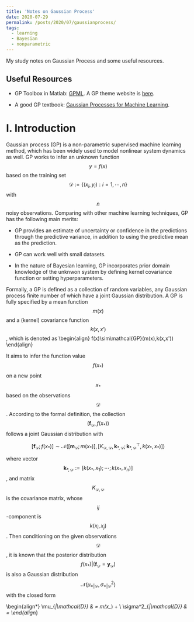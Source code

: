```yaml
---
title: 'Notes on Gaussian Process'
date: 2020-07-29
permalink: /posts/2020/07/gaussianprocess/
tags:
  - learning
  - Bayesian
  - nonparametric
---
```


My study notes on Gaussian Process and some useful resources.

<script id="MathJax-script" async src="<url-to-your-site>/mathjax/tex-chtml.js"></script>

Useful Resources
------

- GP Toolbox in Matlab: [GPML](http://www.gaussianprocess.org/gpml/code/matlab/doc/). A GP theme website is [here](http://www.gaussianprocess.org/).

- A good GP textbook: [Gaussian Processes for Machine Learning](http://www.gaussianprocess.org/gpml/chapters/RW.pdf).

I. Introduction
======

Gaussian process (GP) is a non-parametric supervised  machine learning method, which has been widely used to model nonlinear system dynamics as well.  GP works to infer an unknown function $$y = f(x)$$ based on the training set $$\mathcal{D}:= \{(x_i, y_i): i=1,\cdots,n\}$$ with $$n$$ noisy observations. Comparing with other machine learning techniques, GP has the following main merits: 

- GP provides an estimate of uncertainty or confidence in the predictions through the predictive variance, in addition to using the predictive mean as the prediction.

- GP can work well with small datasets.

- In the nature of Bayesian learning, GP incorporates prior domain knowledge of the unknwon system by defining kernel covariance function or setting  hyperparameters.

Formally, a GP is defined as a collection of random variables, any Gaussian process finite number of which have a joint Gaussian distribution. A GP is fully specified by a mean function $$m(x)$$ and a (kernel) covariance function $$k(x,x')$$, which is denoted as 
\begin{align}
f(x)\sim\mathcal{GP}(m(x),k(x,x'))
\end{align}

It aims to infer the function value $$f(x_*)$$ on a new point $$x_{*}$$ based on the observations $$\mathcal{D}$$. According to the formal definition, the collection $$(\boldsymbol f_{\mathcal{D}}, f(x_*))$$ follows a joint Gaussian distribution with 

$$ [\boldsymbol f_{\mathcal{D}}; f(x_*)] \sim \mathcal{N}  \Big( [ \boldsymbol m_{\mathcal{D}}; m(x_*) ], [ K_{\mathcal{D},\mathcal{D}}, \boldsymbol k_{ *,\mathcal{D}}; \boldsymbol k_{ *,\mathcal{D}}^\top, k(x_*,x_*) ] \Big)$$

where  vector $$\boldsymbol k_{*, \mathcal{D}}:= [ k(x_*,x_1); \cdots; k(x_*, x_n)]$$, and matrix $$K_{\mathcal{D},\mathcal{D}}$$ is the covariance matrix, whose $$ij$$-component is $$ k(x_i,x_j)$$.
Then conditioning on the given observations $$\mathcal{D}$$, it is known that the posterior distribution $$f(x_*)|(\boldsymbol f_{\mathcal{D}} =\boldsymbol y_{\mathcal{D}})$$ is also a Gaussian distribution $$\mathcal{N}(\mu_{*|\mathcal{D}}, \sigma^2_{*|\mathcal{D}} )$$ with the closed form

\begin{align*}
    \mu_{*|\mathcal{D}} & = m(x_*) +   \\
    \sigma^2_{*|\mathcal{D}} & = 
\end{align*}
